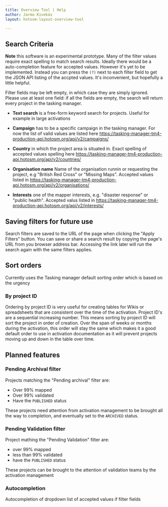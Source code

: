 ```yaml
---
title: Overview Tool | Help
author: Jarmo Kivekäs
layout: hotosm-layout-overview-tool

---
```






## Search Criteria



**Note** this software is an experimental prototype. Many of the filter values require exact spelling to match search results. Ideally there would be a auto-completion feature for accepted values. However it's yet to be implemented. Instead you can press the `(?)` next to each filter field to get the JSON API listing of the accpted values. It's inconvenient, but hopefully a little helpful.

Filter fields may be left empty, in which case they are simply ignored. Please use at least one field: if all the fields are empty, the search will return every project in the tasking manager. 

- **Text search** is a free-form keyword search for projects. Useful for example in large activations 

- **Campaign** has to be a specific campaign in the tasking manager. For now the list of valid values are listed here https://tasking-manager-tm4-production-api.hotosm.org/api/v2/campaigns/

- **Country** in which the project area is situated in. Exact spelling of accepted values spelling here https://tasking-manager-tm4-production-api.hotosm.org/api/v2/countries/

- **Organisation name** Name of the organisation runnin or requesting the project, e.g "British Red Cross" or "Missing Maps". Accepted values listed in  https://tasking-manager-tm4-production-api.hotosm.org/api/v2/organisations/


- **Interests** one of the mapper interests, e.g. "disaster response" or "public health". Accepted valus listed in  https://tasking-manager-tm4-production-api.hotosm.org/api/v2/interests/


## Saving filters for future use

Search filters are saved to the URL of the page when clicking the "Apply Filters" button. You can save or share a search result by copying the page's URL from you browser address bar. Accessing the link later will run the search again with the same filters applies.



## Sort orders

Currently uses the Tasking manager default sorting order which is based on the urgency


### By project ID

Ordering by project ID is very useful for creating tables for Wikis or spreadsheets that are consistent over the time of the activation. Project ID's are a sequential increasing number. This means sorting by project ID will sort the project in order of creation. Over the span of weeks or months during the activation, this order will stay the same which makes it a good default order to use in activation documentation as it will prevent projects moving up and down in the table over time. 



## Planned features


### Pending Archival filter 

Projects matching the "Pending archival" filter are:

- Over 99% mapped
- Over 99% validated
- Have the `PUBLISHED` status

These projects need attention from activation management to be brought all the way to completion, and eventually set to the `ARCHIVED` status. 

### Pending Validation filter

Project mathing the "Pending Validation" filter are:

- over 99% mapped
- less than 99% validated
- have the `PUBLISHED` status

These projects can be brought to the attention of validation teams by the activation management 

### Autocompletion

Autocompletion of dropdown list of accepted values if filter fields



